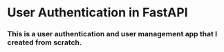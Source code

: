 <h1>User Authentication in FastAPI</h1>
<h3>This is a user authentication and user management app that I created from scratch.</h3>
